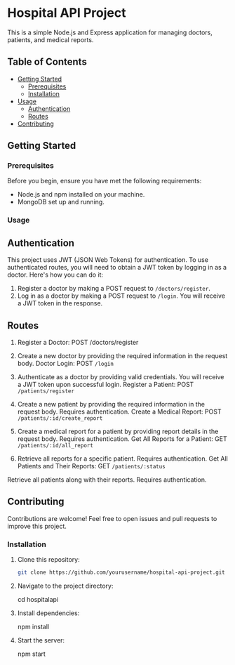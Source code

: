 # Hospital API Project

This is a simple Node.js and Express application for managing doctors, patients, and medical reports.

## Table of Contents
- [Getting Started](#getting-started)
  - [Prerequisites](#prerequisites)
  - [Installation](#installation)
- [Usage](#usage)
  - [Authentication](#authentication)
  - [Routes](#routes)
- [Contributing](#contributing)


## Getting Started

### Prerequisites

Before you begin, ensure you have met the following requirements:

- Node.js and npm installed on your machine.
- MongoDB set up and running.


### Usage

## Authentication

This project uses JWT (JSON Web Tokens) for authentication. To use authenticated routes, you will need to obtain a JWT token by logging in as a doctor. Here's how you can do it:

1. Register a doctor by making a POST request to `/doctors/register`.
2. Log in as a doctor by making a POST request to `/login`. You will receive a JWT token in the response.

## Routes

1. Register a Doctor: POST /doctors/register

2. Create a new doctor by providing the required information in the request body.
   Doctor Login: POST `/login`

3. Authenticate as a doctor by providing valid credentials. You will receive a JWT token upon successful login.
   Register a Patient: POST `/patients/register`

4. Create a new patient by providing the required information in the request body. Requires authentication.
   Create a Medical Report: POST `/patients/:id/create_report`

5. Create a medical report for a patient by providing report details in the request body. Requires authentication.
   Get All Reports for a Patient: GET `/patients/:id/all_report`

6. Retrieve all reports for a specific patient. Requires authentication.
   Get All Patients and Their Reports: GET `/patients/:status`

Retrieve all patients along with their reports. Requires authentication.

## Contributing

Contributions are welcome! Feel free to open issues and pull requests to improve this project.

### Installation

1. Clone this repository:

   ```bash
   git clone https://github.com/yourusername/hospital-api-project.git

2. Navigate to the project directory:

   cd hospitalapi

3. Install dependencies:

   npm install

4. Start the server:
   
   npm start

